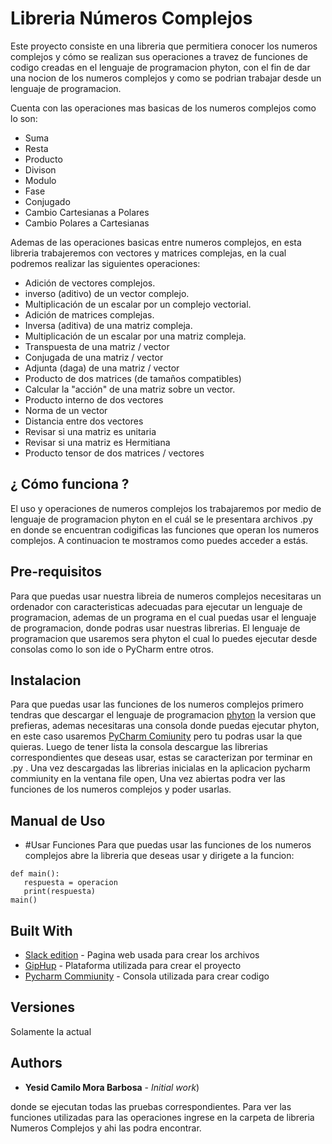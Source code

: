 # Libreria Números Complejos

Este proyecto consiste en una libreria que permitiera conocer los numeros complejos y cómo se realizan sus operaciones a travez de funciones de codigo creadas en el lenguaje de programacion phyton, con el fin de dar una nocion de los numeros complejos y como se podrian trabajar desde un lenguaje de programacion.

Cuenta con las operaciones mas basicas de los numeros complejos como lo son:

 * Suma 
 * Resta
 * Producto 
 * Divison
 * Modulo 
 * Fase
 * Conjugado
 * Cambio Cartesianas a Polares
 * Cambio Polares a Cartesianas

Ademas de las operaciones basicas entre numeros complejos, en esta libreria trabajeremos con vectores y matrices complejas, en la cual podremos realizar las siguientes operaciones:

* Adición de vectores complejos.
* inverso (aditivo) de un vector complejo.
* Multiplicación de un escalar por un complejo vectorial.
* Adición de matrices complejas.
* Inversa (aditiva) de una matriz compleja.
* Multiplicación de un escalar por una matriz compleja.
* Transpuesta de una matriz / vector
* Conjugada de una matriz / vector
* Adjunta (daga) de una matriz / vector
* Producto de dos matrices (de tamaños compatibles)
* Calcular la "acción" de una matriz sobre un vector.
* Producto interno de dos vectores
* Norma de un vector
* Distancia entre dos vectores
* Revisar si una matriz es unitaria
* Revisar si una matriz es Hermitiana
* Producto tensor de dos matrices / vectores

## ¿ Cómo funciona ?
El uso y operaciones de numeros complejos los trabajaremos por medio de lenguaje de programacion phyton en el cuál se le presentara archivos .py en donde se encuentran codigificas las funciones que operan los numeros complejos. A continuacion te mostramos como puedes acceder a estás.

## Pre-requisitos
Para que puedas usar nuestra libreia de numeros complejos necesitaras un ordenador con caracteristicas adecuadas para ejecutar un lenguaje de programacion, ademas de un programa en el cual puedas usar el lenguaje de programacion, donde podras usar nuestras librerias.
El lenguaje de programacion que usaremos sera phyton el cual lo puedes ejecutar desde consolas como lo son ide o PyCharm entre otros.

## Instalacion
Para que puedas usar las funciones de los numeros complejos primero tendras que descargar el lenguaje de programacion [phyton](https://www.python.org/downloads/) la version que prefieras, ademas necesitaras una consola donde puedas ejecutar phyton, en este caso usaremos [PyCharm Comiunity](https://www.jetbrains.com/es-es/pycharm/download/#section=windows) pero tu podras usar la que quieras.
Luego de tener lista la consola descargue las librerias correspondientes que deseas usar, estas se caracterizan por terminar en .py . Una vez descargadas las librerias inicialas en la aplicacion pycharm commiunity en la ventana file open, Una vez abiertas podra ver las funciones de los numeros complejos y poder usarlas.

## Manual de Uso
 * #Usar Funciones
 Para que puedas usar las funciones de los numeros complejos abre la libreria que deseas usar y dirigete a la funcion:
 ```
 def main():
    respuesta = operacion
    print(respuesta)
 main()
```

## Built With

* [Slack edition](https://stackedit.io/app#) - Pagina web usada para crear los archivos
* [GipHup](https://desktop.github.com/) - Plataforma utilizada para crear el proyecto
* [Pycharm Commiunity](https://www.jetbrains.com/es-es/pycharm/download/#section=windows) - Consola utilizada para crear codigo

## Versiones
Solamente la actual

## Authors

* **Yesid Camilo Mora Barbosa** - *Initial work*)

donde se ejecutan todas las pruebas correspondientes. Para ver las funciones utilizadas para las operaciones ingrese en la carpeta de libreria Numeros Complejos y ahi las podra encontrar.


